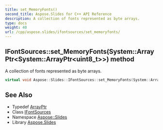 ```yaml
---
title: set_MemoryFonts()
second_title: Aspose.Slides for C++ API Reference
description: A collection of fonts represented as byte arrays.
type: docs
weight: 40
url: /cpp/aspose.slides/ifontsources/set_memoryfonts/
---
```

## IFontSources::set_MemoryFonts(System::ArrayPtr\<System::ArrayPtr\<uint8_t\>\>) method


A collection of fonts represented as byte arrays.

```cpp
virtual void Aspose::Slides::IFontSources::set_MemoryFonts(System::ArrayPtr<System::ArrayPtr<uint8_t>> value)=0
```

## See Also

* Typedef [ArrayPtr](../../system/arrayptr/)
* Class [IFontSources](./)
* Namespace [Aspose::Slides](../)
* Library [Aspose.Slides](../../)